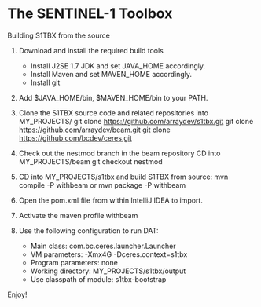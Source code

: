 The SENTINEL-1 Toolbox
======================

Building S1TBX from the source

1. Download and install the required build tools
	* Install J2SE 1.7 JDK and set JAVA_HOME accordingly. 
	* Install Maven and set MAVEN_HOME accordingly. 
	* Install git
2. Add $JAVA_HOME/bin, $MAVEN_HOME/bin to your PATH.

3. Clone the S1TBX source code and related repositories into MY_PROJECTS/
	git clone https://github.com/arraydev/s1tbx.git
	git clone https://github.com/arraydev/beam.git
	git clone https://github.com/bcdev/ceres.git
4. Check out the nestmod branch in the beam repository
	CD into MY_PROJECTS/beam
	git checkout nestmod
5. CD into MY_PROJECTS/s1tbx and build S1TBX from source: 
	mvn compile -P withbeam
	or 
	mvn package -P withbeam
6. Open the pom.xml file from within IntelliJ IDEA to import.
7. Activate the maven profile withbeam
8. Use the following configuration to run DAT:

    * Main class: com.bc.ceres.launcher.Launcher
    * VM parameters: -Xmx4G -Dceres.context=s1tbx
    * Program parameters: none
    * Working directory: MY_PROJECTS/s1tbx/output
    * Use classpath of module: s1tbx-bootstrap


Enjoy!
